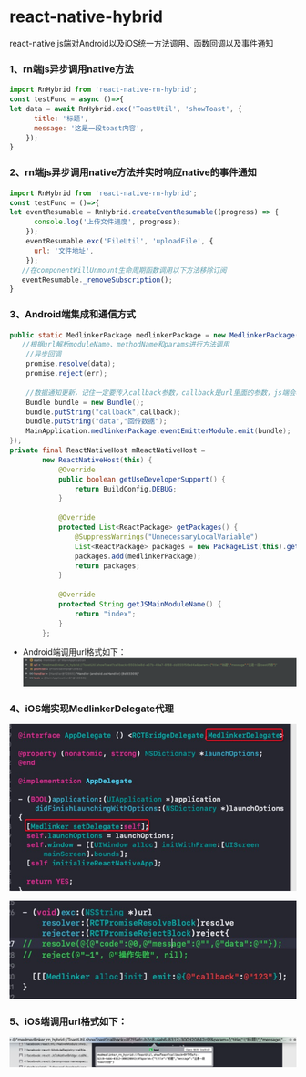 # react-native-hybrid
react-native js端对Android以及iOS统一方法调用、函数回调以及事件通知

### 1、rn端js异步调用native方法
```js
import RnHybrid from 'react-native-rn-hybrid';
const testFunc = async ()=>{
let data = await RnHybrid.exc('ToastUtil', 'showToast', {
      title: '标题',
      message: '这是一段toast内容',
    });
}
```

### 2、rn端js异步调用native方法并实时响应native的事件通知
```js
import RnHybrid from 'react-native-rn-hybrid';
const testFunc = ()=>{
let eventResumable = RnHybrid.createEventResumable((progress) => {
      console.log('上传文件进度', progress);
    });
    eventResumable.exc('FileUtil', 'uploadFile', {
      url: '文件地址',
    });
   //在componentWillUnmount生命周期函数调用以下方法移除订阅
   eventResumable._removeSubscription();
}
```

### 3、Android端集成和通信方式
```java
public static MedlinkerPackage medlinkerPackage = new MedlinkerPackage((url, promise) -> {
   //根据url解析moduleName、methodName和params进行方法调用
    //异步回调
    promise.resolve(data);
    promise.reject(err);       
 
    //数据通知更新，记住一定要传入callback参数，callback是url里面的参数，js端会根据callback进行指定函数回调更新
    Bundle bundle = new Bundle();
    bundle.putString("callback",callback);
    bundle.putString("data","回传数据");
    MainApplication.medlinkerPackage.eventEmitterModule.emit(bundle);
});
private final ReactNativeHost mReactNativeHost =
        new ReactNativeHost(this) {
            @Override
            public boolean getUseDeveloperSupport() {
                return BuildConfig.DEBUG;
            }
 
            @Override
            protected List<ReactPackage> getPackages() {
                @SuppressWarnings("UnnecessaryLocalVariable")
                List<ReactPackage> packages = new PackageList(this).getPackages();
                packages.add(medlinkerPackage);
                return packages;
            }
 
            @Override
            protected String getJSMainModuleName() {
                return "index";
            }
        };
```
+ Android端调用url格式如下：
![](./assets/android.png)

### 4、iOS端实现MedlinkerDelegate代理
![](./assets/ios1.png)

![](./assets/ios2.png)

### 5、iOS端调用url格式如下：
![](./assets/ios3.png)